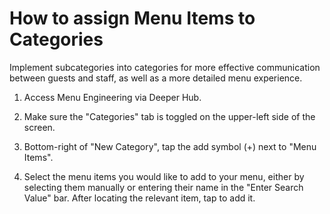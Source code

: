 # How to assign Menu Items to Categories

Implement subcategories into categories for more effective communication between guests and staff, as well as a more detailed menu experience.  
1. Access Menu Engineering via Deeper Hub. 
 
2. Make sure the "Categories" tab is toggled on the upper-left side of the screen. 

3. Bottom-right of "New Category", tap the add symbol (+) next to "Menu Items". 

4. Select the menu items you would like to add to your menu, either by selecting them manually or entering their name in the "Enter Search Value" bar. After locating the relevant item, tap to add it. 


